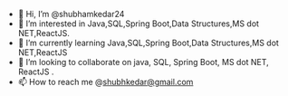 - 👋 Hi, I’m @shubhamkedar24
- 👀 I’m interested in Java,SQL,Spring Boot,Data Structures,MS dot NET,ReactJS.
- 🌱 I’m currently learning Java,SQL,Spring Boot,Data Structures,MS dot NET,ReactJS
- 💞️ I’m looking to collaborate on java, SQL, Spring Boot, MS dot NET, ReactJS .
- 📫 How to reach me @shubhkedar@gmail.com

<!---
shubhamkedar24/shubhamkedar24 is a ✨ special ✨ repository because its `README.md` (this file) appears on your GitHub profile.
You can click the Preview link to take a look at your changes.
--->
